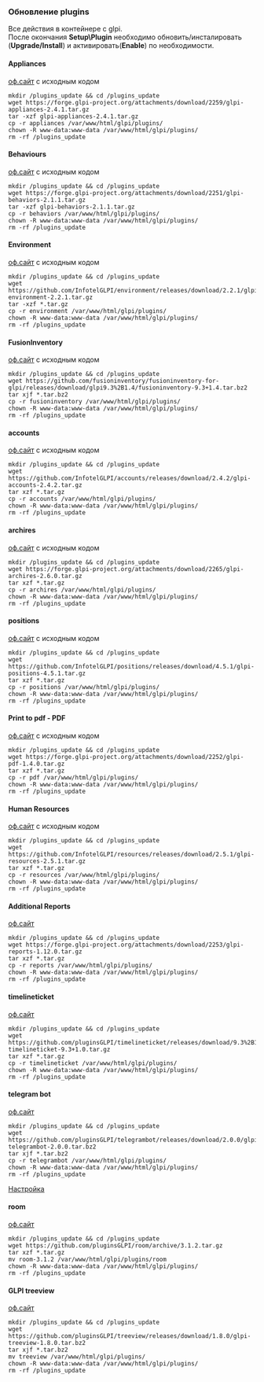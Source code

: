 ### Обновление plugins
Все действия в контейнере с glpi.  
После окончания **Setup\Plugin** необходимо обновить/инсталировать (**Upgrade/Install**) и активировать(**Enable**) по необходимости.

#### Appliances
[оф.сайт](https://forge.glpi-project.org/projects/appliances/files) с исходным кодом
```
mkdir /plugins_update && cd /plugins_update
wget https://forge.glpi-project.org/attachments/download/2259/glpi-appliances-2.4.1.tar.gz
tar -xzf glpi-appliances-2.4.1.tar.gz
cp -r appliances /var/www/html/glpi/plugins/
chown -R www-data:www-data /var/www/html/glpi/plugins/
rm -rf /plugins_update
```

#### Behaviours
[оф.сайт](https://forge.glpi-project.org/projects/behaviors/files) с исходным кодом
```
mkdir /plugins_update && cd /plugins_update
wget https://forge.glpi-project.org/attachments/download/2251/glpi-behaviors-2.1.1.tar.gz
tar -xzf glpi-behaviors-2.1.1.tar.gz
cp -r behaviors /var/www/html/glpi/plugins/
chown -R www-data:www-data /var/www/html/glpi/plugins/
rm -rf /plugins_update
```

#### Environment
[оф.сайт](https://github.com/InfotelGLPI/environment/releases) с исходным кодом
```
mkdir /plugins_update && cd /plugins_update
wget https://github.com/InfotelGLPI/environment/releases/download/2.2.1/glpi-environment-2.2.1.tar.gz
tar -xzf *.tar.gz
cp -r environment /var/www/html/glpi/plugins/
chown -R www-data:www-data /var/www/html/glpi/plugins/
rm -rf /plugins_update
```

#### FusionInventory
[оф.сайт](https://github.com/fusioninventory/fusioninventory-for-glpi/releases) с исходным кодом
```
mkdir /plugins_update && cd /plugins_update
wget https://github.com/fusioninventory/fusioninventory-for-glpi/releases/download/glpi9.3%2B1.4/fusioninventory-9.3+1.4.tar.bz2
tar xjf *.tar.bz2
cp -r fusioninventory /var/www/html/glpi/plugins/
chown -R www-data:www-data /var/www/html/glpi/plugins/
rm -rf /plugins_update
```

#### accounts
[оф.сайт](https://github.com/InfotelGLPI/accounts/releases) с исходным кодом
```
mkdir /plugins_update && cd /plugins_update
wget https://github.com/InfotelGLPI/accounts/releases/download/2.4.2/glpi-accounts-2.4.2.tar.gz
tar xzf *.tar.gz
cp -r accounts /var/www/html/glpi/plugins/
chown -R www-data:www-data /var/www/html/glpi/plugins/
rm -rf /plugins_update
```

#### archires
[оф.сайт](https://forge.glpi-project.org/projects/archires/files) с исходным кодом
```
mkdir /plugins_update && cd /plugins_update
wget https://forge.glpi-project.org/attachments/download/2265/glpi-archires-2.6.0.tar.gz
tar xzf *.tar.gz
cp -r archires /var/www/html/glpi/plugins/
chown -R www-data:www-data /var/www/html/glpi/plugins/
rm -rf /plugins_update
```

#### positions
[оф.сайт](https://github.com/InfotelGLPI/positions/releases) с исходным кодом
```
mkdir /plugins_update && cd /plugins_update
wget https://github.com/InfotelGLPI/positions/releases/download/4.5.1/glpi-positions-4.5.1.tar.gz
tar xzf *.tar.gz
cp -r positions /var/www/html/glpi/plugins/
chown -R www-data:www-data /var/www/html/glpi/plugins/
rm -rf /plugins_update
```

#### Print to pdf - PDF
[оф.сайт](https://forge.glpi-project.org/projects/pdf/files) с исходным кодом
```
mkdir /plugins_update && cd /plugins_update
wget https://forge.glpi-project.org/attachments/download/2252/glpi-pdf-1.4.0.tar.gz
tar xzf *.tar.gz
cp -r pdf /var/www/html/glpi/plugins/
chown -R www-data:www-data /var/www/html/glpi/plugins/
rm -rf /plugins_update
```

#### Human Resources
[оф.сайт](https://github.com/InfotelGLPI/resources/releases) с исходным кодом
```
mkdir /plugins_update && cd /plugins_update
wget https://github.com/InfotelGLPI/resources/releases/download/2.5.1/glpi-resources-2.5.1.tar.gz
tar xzf *.tar.gz
cp -r resources /var/www/html/glpi/plugins/
chown -R www-data:www-data /var/www/html/glpi/plugins/
rm -rf /plugins_update
```

#### Additional Reports
[оф.сайт](https://forge.glpi-project.org/projects/reports/files)
```
mkdir /plugins_update && cd /plugins_update
wget https://forge.glpi-project.org/attachments/download/2253/glpi-reports-1.12.0.tar.gz
tar xzf *.tar.gz
cp -r reports /var/www/html/glpi/plugins/
chown -R www-data:www-data /var/www/html/glpi/plugins/
rm -rf /plugins_update
```

#### timelineticket
[оф.сайт](https://github.com/pluginsGLPI/timelineticket/releases)
```
mkdir /plugins_update && cd /plugins_update
wget https://github.com/pluginsGLPI/timelineticket/releases/download/9.3%2B1.0/glpi-timelineticket-9.3+1.0.tar.gz
tar xzf *.tar.gz
cp -r timelineticket /var/www/html/glpi/plugins/
chown -R www-data:www-data /var/www/html/glpi/plugins/
rm -rf /plugins_update
```

#### telegram bot
[оф.сайт](https://github.com/pluginsGLPI/telegrambot/releases)
```
mkdir /plugins_update && cd /plugins_update
wget https://github.com/pluginsGLPI/telegrambot/releases/download/2.0.0/glpi-telegrambot-2.0.0.tar.bz2
tar xjf *.tar.bz2
cp -r telegrambot /var/www/html/glpi/plugins/
chown -R www-data:www-data /var/www/html/glpi/plugins/
rm -rf /plugins_update
```
[Настройка](../doc/GLPI-TelegramBot.md)

#### room
[оф.сайт](https://github.com/pluginsGLPI/room)
```
mkdir /plugins_update && cd /plugins_update
wget https://github.com/pluginsGLPI/room/archive/3.1.2.tar.gz
tar xzf *.tar.gz
mv room-3.1.2 /var/www/html/glpi/plugins/room
chown -R www-data:www-data /var/www/html/glpi/plugins/
rm -rf /plugins_update
```

#### GLPI treeview  
[оф.сайт](https://github.com/pluginsGLPI/treeview/releases)
```
mkdir /plugins_update && cd /plugins_update
wget https://github.com/pluginsGLPI/treeview/releases/download/1.8.0/glpi-treeview-1.8.0.tar.bz2
tar xjf *.tar.bz2
mv treeview /var/www/html/glpi/plugins/
chown -R www-data:www-data /var/www/html/glpi/plugins/
rm -rf /plugins_update
```
